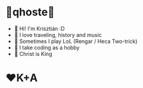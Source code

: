 # 💚qhoste💚
- 💚 Hi! I'm Krisztián :D
- 💚 I love traveling, history and music
- 💚 Sometimes I play LoL (Rengar / Heca Two-trick)
- 💚 I take coding as a hobby
- 💚 Christ is King
# ❤️K+A

